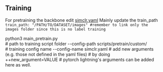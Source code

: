
## Training

For pretraining the backbone edit [simclr.yaml](scripts/pretrain/custom/simclr.yaml) Mainly update the train_path 
``
train_path: "/PATH/TO/DATASET/images" #remember to link only the images folder since this is no label training
``

python3 main_pretrain.py \
    # path to training script folder
    --config-path scripts/pretrain/custom/ \
    # training config name
    --config-name simclr.yaml
    # add new arguments (e.g. those not defined in the yaml files)
    # by doing ++new_argument=VALUE
    # pytorch lightning's arguments can be added here as well.
```
